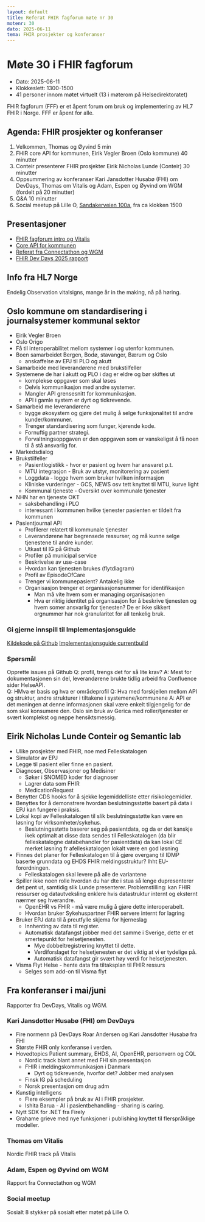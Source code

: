 ```yaml
---
layout: default
title: Referat FHIR fagforum møte nr 30
motenr: 30
dato: 2025-06-11
tema: FHIR prosjekter og konferanser
---
```


# Møte 30 i FHIR fagforum

* Dato: 2025-06-11
* Klokkeslett: 1300-1500
* 41 personer innom møtet virtuelt (13 i møterom på Helsedirektoratet)

FHIR fagforum (FFF) er et åpent forum om bruk og implementering av HL7 FHIR i Norge. FFF er åpent for alle.

## Agenda: FHIR prosjekter og konferanser

1. Velkommen, Thomas og Øyvind 5 min  
2. FHIR core API for kommunen, Eirik Vegler Broen (Oslo kommune) 40 minutter
3. Conteir presenterer FHIR prosjekter Eirik Nicholas Lunde (Conteir) 30 minutter
4. Oppsummering av konferanser Kari Jansdotter Husabø (FHI) om DevDays, Thomas om Vitalis og Adam, Espen og Øyvind om WGM (fordelt på 20 minutter)  
5. Q&A 10 minutter  
6. Social meetup på Lille O, [Sandakerveien 100a](https://maps.app.goo.gl/AcTrHnkUn2fpP3Pa7), fra ca klokken 1500  

## Presentasjoner

* [FHIR fagforum intro og Vitalis](../docs/FHIR-faglig-forum/presentasjon/2025-06-11-FHIR-fagforum-30.pdf)
* [Core API for kommunen](../docs/FHIR-faglig-forum/presentasjon/2025-06-11-Kommune-core.pdf)
* [Referat fra Connectathon og WGM](../docs/FHIR-faglig-forum/presentasjon/2025-06-11-Referat-WGM-Madrid.pdf)
* [FHIR Dev Days 2025 rapport](../docs/FHIR-faglig-forum/presentasjon/2025-06-11-Oppsummering-DevDays-2025.pdf)

## Info fra HL7 Norge

Endelig Observation vitalsigns, mange år in the making, nå på høring.

## Oslo kommune om standardisering i journalsystemer kommunal sektor

* Eirik Vegler Broen  
* Oslo Origo
* Få til interoperabilitet mellom systemer i og utenfor kommunen.
* Boen samarbeidet Bergen, Bodø, stavanger, Bærum og Oslo
  * anskaffelse av EPJ til PLO og akutt
* Samarbeide med leverandørene med brukstilfeller
* Systemene de har i akutt og PLO i dag er eldre og bør skiftes ut
  * komplekse oppgaver som skal løses
  * Delvis kommunikasjon med andre systemer.
  * Mangler API grensesnitt for kommunikasjon.
  * API i gamle system er dyrt og tidkrevende.
* Samarbeid me leverandørene
  * bygge økosystem og gjøre det mulig å selge funksjonalitet til andre kunder/kommuner.
  * Trenger standardisering som funger, kjørende kode.
  * Fornuftig partner strategi.
  * Forvaltningsoppgaven er den oppgaven som er vanskeligst å få noen til å stå ansvarlig for.
* Markedsdialog  
* Brukstilfeller
  * Pasientlogistikk - hvor er pasient og hvem har ansvaret p.t.
  * MTU integrasjon - Bruk av utstyr, monitorering av pasient
  * Loggdata - logge hvem som bruker hvilken informasjon
  * Kliniske vurderinger - GCS, NEWS osv tett knyttet til MTU, kurve light
  * Kommunal tjeneste - Oversikt over kommunale tjenester
* NHN har en tjeneste OKT  
  * saksbehandling i PLO
  * interessant i kommunen hvilke tjenester pasienten er tildelt fra kommunen
* Pasientjournal API
  * Profilerer relatert til kommunale tjenester  
  * Leverandørene har begrensede ressurser, og må kunne selge tjenestene til andre kunder.
  * Utkast til IG på Github
  * Profiler på municipal service
  * Beskrivelse av use-case
  * Hvordan kan tjenesten brukes (flytdiagram)
  * Profil av EpisodeOfCare
  * Trenger vi kommunepasient? Antakelig ikke
  * Organisasjon trenger et organisasjonsnummer for identifikasjon
    * Man må vite hvem som er managing organisasjonen
    * Hva er riktig identitet på organisasjon for å beskrive tjenesten og hvem somer ansvarlig for tjenesten? De er ikke sikkert orgnummer har nok granularitet for all tenkelig bruk.

### Gi gjerne innspill til Implementasjonsguide

[Kildekode på Github](https://github.com/oslokommune/Pasientjournal-API)
[Implementasjonsguide currentbuild](https://oslokommune.github.io/Pasientjournal-API/currentbuild/)

### Spørsmål

Opprette issues på Github
Q: profil, trengs det for så lite krav?
A: Mest for dokumentasjonen sin del, leverandørene brukte tidlig arbeid fra Confluence sider HelseAPI.  
Q: HMva er basis og hva er områdeprofil
Q: Hva med forskjellen mellom API og struktur, andre strukturer i tiltakene i systemene/kommunene
A: API er det meningen at denne informasjonen skal være enkelt tilgjengelig for de som skal konsumere den. Oslo sin bruk av Gerica med roller/tjenester er svært komplekst og neppe hensiktsmessig.

## Eirik Nicholas Lunde Conteir og Semantic lab

* Ulike prosjekter med FHIR, noe med Felleskatalogen
* Simulator av EPJ
* Legge til pasient eller finne en pasient.
* Diagnoser, Observasjoner og Medisiner
  * Søker i SNOMED koder for diagnoser
  * Lagrer data som FHIR
  * MedicationRequest
* Benytter CDS hooks for å sjekke legemiddelliste etter risikolegemidler.
* Benyttes for å demonstrere hvordan beslutningsstøtte basert på data i EPJ kan fungere i praksis.
* Lokal kopi av Felleskatalogen til slik beslutningsstøtte kan være en løsning for virksomheter/sykehus.
  * Beslutningsstøtte baserer seg på pasientdata, og da er det kanskje ikek optimalt at disse data sendes til Felleskatalogen (da blir felleskatalogne databehandler for pasientdata) da kan lokal CE merket løsning fr afelleskatalogen lokalt være en god løsning
* Finnes det planer for Felleskatalogen til å gjøre overgang til IDMP baserte grunndata og EHDS FHIR meldingsstruktur? Ihht EU-forordningen.
  * Felleskatalogen skal levere på alle de variantene
* Spiller ikke noen rolle hvordan du har dte i stua så lenge dupresenterer det pent ut, samtidig slik Lunde presenterer. Problemstilling: kan FHIR ressurser og datautveksling enklere hvis datastruktur internt og eksternt nærmer seg hverandre.
  * OpenEHR vs FHIR - må være mulig å gjøre dette interoperabelt.
  * Hvordan bruker Sykehuspartner FHIR servere internt for lagring
* Bruker EPJ data til å preutfylle skjema for hjerneslag
  * Innhenting av data til register.
  * Automatisk datafangst jobber med det samme i Sverige, dette er et smertepunkt for helsetjenesten.  
    * Mye dobbeltregistrering knyttet til dette.
    * Verdiforslaget for helsetjenesten er det viktig at vi er tydelige på.
    * Automatisk datafangst gir svært høy verdi for helsetjenesten.
* Visma Flyt Helse - hente data fra tiltaksplan til FHIR ressurs
  * Selges som add-on til Visma flyt

## Fra konferanser i mai/juni

Rapporter fra DevDays, Vitalis og WGM.

### Kari Jansdotter Husabø (FHI) om DevDays  

* Fire normenn på DevDays Roar Andersen og Kari Jansdotter Husabø fra FHI
* Største FHIR only konferanse i verden.
* Hovedtopics Patient summary, EHDS, AI, OpenEHR, personvern og CQL
  * Nordic track blant annet med FHI sin presentasjon
  * FHIR i meldingskommunikasjon i Danmark
    * Dyrt og tidkrevende, hvorfor det? Jobber med analysen
  * Finsk IG på scheduling
  * Norsk presentasjon om drug adm
* Kunstig intelligens
  * Flere eksempler på bruk av AI i FHIR prosjekter.
  * Ishita Barua - AI i pasientbehandling - sharing is caring.
* Nytt SDK for .NET fra Firely
* Grahame grieve med nye funksjoner i publishing knyttet til flerspråklige modeller.

### Thomas om Vitalis  

Nordic FHIR track på Vitalis

### Adam, Espen og Øyvind om WGM  

Rapport fra Connectathon og WGM

### Social meetup

Sosialt 8 stykker på sosialt etter møtet på Lille O.  
